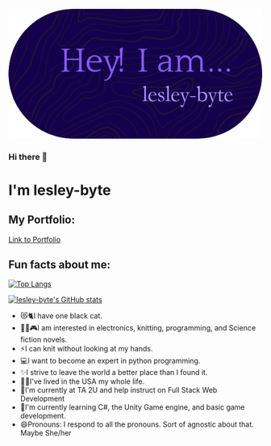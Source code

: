  ![header](./assets/github-header-image.png)

### Hi there 👋

# I'm lesley-byte

## My Portfolio:

[Link to Portfolio](https://lesley-byte.github.io/react-portfolio/)

## Fun facts about me:

[![Top Langs](https://github-readme-stats.vercel.app/api/top-langs/?username=lesley-byte&layout=compact&theme=radical&bg_color=00000000)](https://github.com/lesley-byte/github-readme-stats)

[![lesley-byte's GitHub stats](https://github-readme-stats.vercel.app/api?username=lesley-byte&theme=radical&bg_color=00000000&show_icons=true)](https://github.com/lesley-byte&theme=radical&bg_color=00000000/github-readme-stats)

- 😻🐈I have one black cat.
- 🎈🧶🎮I am interested in electronics, knitting, programming, and Science fiction novels.
- ⚡I can knit without looking at my hands.
- 💻I want to become an expert in python programming.
- ✨I strive to leave the world a better place than I found it.
- 🐱‍🚀I've lived in the USA my whole life.
- 🔭I'm currently at TA 2U and help instruct on Full Stack Web Development
- 🌱I'm currently learning C#, the Unity Game engine, and basic game development.
- 😄Pronouns: I respond to all the pronouns. Sort of agnostic about that.  Maybe She/her
<!--
**lesley-byte/lesley-byte** is a ✨ _special_ ✨ repository because its `README.md` (this file) appears on your GitHub profile.

Here are some ideas to get you started:

- 🔭 I’m currently working on ...
- 🌱 I’m currently learning ...
- 👯 I’m looking to collaborate on ...
- 🤔 I’m looking for help with ...
- 💬 Ask me about ...
- 📫 How to reach me: ...
- 😄 Pronouns: ...
- ⚡ Fun fact: ...
-->
